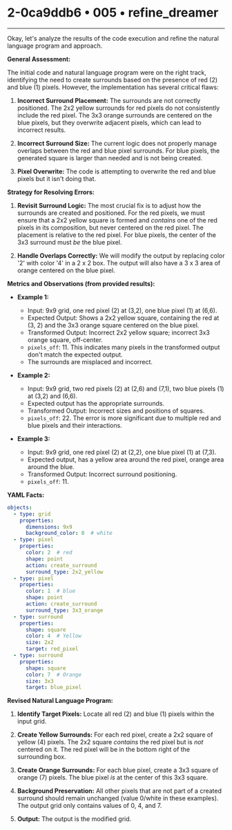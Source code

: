 # 2-0ca9ddb6 • 005 • refine_dreamer

---
Okay, let's analyze the results of the code execution and refine the natural language program and approach.

**General Assessment:**

The initial code and natural language program were on the right track, identifying the need to create surrounds based on the presence of red (2) and blue (1) pixels. However, the implementation has several critical flaws:

1.  **Incorrect Surround Placement:** The surrounds are not correctly positioned. The 2x2 yellow surrounds for red pixels do not consistently include the red pixel. The 3x3 orange surrounds are centered on the blue pixels, but they overwrite adjacent pixels, which can lead to incorrect results.

2.  **Incorrect Surround Size:** The current logic does not properly manage overlaps between the red and blue pixel surrounds. For blue pixels, the generated square is larger than needed and is not being created.
    
3. **Pixel Overwrite:** The code is attempting to overwrite the red and blue pixels but it isn't doing that.

**Strategy for Resolving Errors:**

1.  **Revisit Surround Logic:** The most crucial fix is to adjust how the surrounds are created and positioned. For the red pixels, we must ensure that a 2x2 yellow square is formed and *contains* one of the red pixels in its composition, but never centered on the red pixel. The placement is relative to the red pixel. For blue pixels, the center of the 3x3 surround must *be* the blue pixel.

2.  **Handle Overlaps Correctly:** We will modify the output by replacing color '2' with color '4' in a 2 x 2 box. The output will also have a 3 x 3 area of orange centered on the blue pixel.

**Metrics and Observations (from provided results):**

*   **Example 1:**
    *   Input: 9x9 grid, one red pixel (2) at (3,2), one blue pixel (1) at (6,6).
    *   Expected Output: Shows a 2x2 yellow square, containing the red at (3, 2) and the 3x3 orange square centered on the blue pixel.
    *   Transformed Output: Incorrect 2x2 yellow square; incorrect 3x3 orange square, off-center.
    *   `pixels_off`: 11. This indicates many pixels in the transformed output don't match the expected output.
    * The surrounds are misplaced and incorrect.

*   **Example 2:**
    *   Input: 9x9 grid, two red pixels (2) at (2,6) and (7,1), two blue pixels (1) at (3,2) and (6,6).
    *   Expected output has the appropriate surrounds.
    *   Transformed Output: Incorrect sizes and positions of squares.
    *   `pixels_off`: 22. The error is more significant due to multiple red and blue pixels and their interactions.

*   **Example 3:**
    *   Input: 9x9 grid, one red pixel (2) at (2,2), one blue pixel (1) at (7,3).
    *   Expected output, has a yellow area around the red pixel, orange area around the blue.
    *   Transformed Output: Incorrect surround positioning.
    *   `pixels_off`: 11.

**YAML Facts:**

```yaml
objects:
  - type: grid
    properties:
      dimensions: 9x9
      background_color: 0  # white
  - type: pixel
    properties:
      color: 2  # red
      shape: point
      action: create_surround
      surround_type: 2x2_yellow
  - type: pixel
    properties:
      color: 1  # blue
      shape: point
      action: create_surround
      surround_type: 3x3_orange
  - type: surround
    properties:
      shape: square
      color: 4  # Yellow
      size: 2x2
      target: red_pixel
  - type: surround
    properties:
      shape: square
      color: 7  # Orange
      size: 3x3
      target: blue_pixel
```

**Revised Natural Language Program:**

1.  **Identify Target Pixels:** Locate all red (2) and blue (1) pixels within the input grid.

2.  **Create Yellow Surrounds:** For each red pixel, create a 2x2 square of yellow (4) pixels. The 2x2 square *contains* the red pixel but is *not* centered on it. The red pixel will be in the bottom right of the surrounding box.

3.  **Create Orange Surrounds:** For each blue pixel, create a 3x3 square of orange (7) pixels. The blue pixel *is* at the center of this 3x3 square.

4.  **Background Preservation:** All other pixels that are not part of a created surround should remain unchanged (value 0/white in these examples). The output grid only contains values of 0, 4, and 7.

5. **Output:** The output is the modified grid.

